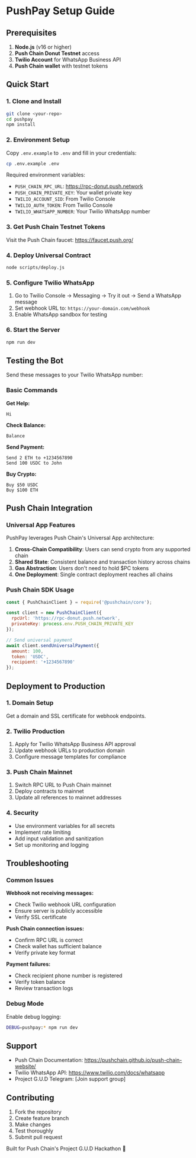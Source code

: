 # PushPay Setup Guide

## Prerequisites

1. **Node.js** (v16 or higher)
2. **Push Chain Donut Testnet** access
3. **Twilio Account** for WhatsApp Business API
4. **Push Chain wallet** with testnet tokens

## Quick Start

### 1. Clone and Install

```bash
git clone <your-repo>
cd pushpay
npm install
```

### 2. Environment Setup

Copy `.env.example` to `.env` and fill in your credentials:

```bash
cp .env.example .env
```

Required environment variables:
- `PUSH_CHAIN_RPC_URL`: https://rpc-donut.push.network
- `PUSH_CHAIN_PRIVATE_KEY`: Your wallet private key
- `TWILIO_ACCOUNT_SID`: From Twilio Console
- `TWILIO_AUTH_TOKEN`: From Twilio Console
- `TWILIO_WHATSAPP_NUMBER`: Your Twilio WhatsApp number

### 3. Get Push Chain Testnet Tokens

Visit the Push Chain faucet: https://faucet.push.org/

### 4. Deploy Universal Contract

```bash
node scripts/deploy.js
```

### 5. Configure Twilio WhatsApp

1. Go to Twilio Console → Messaging → Try it out → Send a WhatsApp message
2. Set webhook URL to: `https://your-domain.com/webhook`
3. Enable WhatsApp sandbox for testing

### 6. Start the Server

```bash
npm run dev
```

## Testing the Bot

Send these messages to your Twilio WhatsApp number:

### Basic Commands

**Get Help:**
```
Hi
```

**Check Balance:**
```
Balance
```

**Send Payment:**
```
Send 2 ETH to +1234567890
Send 100 USDC to John
```

**Buy Crypto:**
```
Buy $50 USDC
Buy $100 ETH
```

## Push Chain Integration

### Universal App Features

PushPay leverages Push Chain's Universal App architecture:

1. **Cross-Chain Compatibility**: Users can send crypto from any supported chain
2. **Shared State**: Consistent balance and transaction history across chains
3. **Gas Abstraction**: Users don't need to hold $PC tokens
4. **One Deployment**: Single contract deployment reaches all chains

### Push Chain SDK Usage

```javascript
const { PushChainClient } = require('@pushchain/core');

const client = new PushChainClient({
  rpcUrl: 'https://rpc-donut.push.network',
  privateKey: process.env.PUSH_CHAIN_PRIVATE_KEY
});

// Send universal payment
await client.sendUniversalPayment({
  amount: 100,
  token: 'USDC',
  recipient: '+1234567890'
});
```

## Deployment to Production

### 1. Domain Setup

Get a domain and SSL certificate for webhook endpoints.

### 2. Twilio Production

1. Apply for Twilio WhatsApp Business API approval
2. Update webhook URLs to production domain
3. Configure message templates for compliance

### 3. Push Chain Mainnet

1. Switch RPC URL to Push Chain mainnet
2. Deploy contracts to mainnet
3. Update all references to mainnet addresses

### 4. Security

- Use environment variables for all secrets
- Implement rate limiting
- Add input validation and sanitization
- Set up monitoring and logging

## Troubleshooting

### Common Issues

**Webhook not receiving messages:**
- Check Twilio webhook URL configuration
- Ensure server is publicly accessible
- Verify SSL certificate

**Push Chain connection issues:**
- Confirm RPC URL is correct
- Check wallet has sufficient balance
- Verify private key format

**Payment failures:**
- Check recipient phone number is registered
- Verify token balance
- Review transaction logs

### Debug Mode

Enable debug logging:

```bash
DEBUG=pushpay:* npm run dev
```

## Support

- Push Chain Documentation: https://pushchain.github.io/push-chain-website/
- Twilio WhatsApp API: https://www.twilio.com/docs/whatsapp
- Project G.U.D Telegram: [Join support group]

## Contributing

1. Fork the repository
2. Create feature branch
3. Make changes
4. Test thoroughly
5. Submit pull request

Built for Push Chain's Project G.U.D Hackathon 🚀
